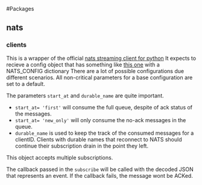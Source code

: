 #Packages
## nats
### clients
This is a wrapper of the official [nats streaming client for python](https://github.com/nats-io/asyncio-nats-streaming)
It expects to recieve a config object that has something like [this one](../../base-microservice/src/config/config.py) with a NATS_CONFIG dictionary
There are a lot of possible configurations due different scenarios. 
All non-critical parameters for a base configuration are set to a default.

The parameters `start_at` and `durable_name` are quite important.
- `start_at= 'first'` will consume the full queue, despite of ack status of the messages.
- `start_at= 'new_only'` will only consume the no-ack messages in the queue.
- `durable_name` is used to keep the track of the consumed messages for a clientID. Clients with durable names that reconnect to NATS should continue their subscription drain in the point they left.

This object accepts multiple subscriptions. 

The callback passed in the `subscribe` will be called with the decoded JSON that represents an event.
If the callback fails, the message wont be ACKed.